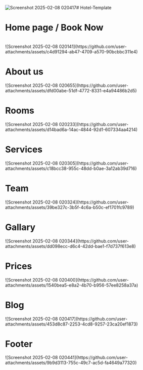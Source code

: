 ![Screenshot 2025-02-08 020417](https://github.com/user-attachments/assets/75c5e74d-df58-4640-a140-e45bb948cbf6)# Hotel-Template
<h1> Home page / Book Now </h1>
</br>![Screenshot 2025-02-08 020141](https://github.com/user-attachments/assets/c4d91294-ab47-4709-a570-90bcbbc311e4)
</br>

<h1> About us </h1>
![Screenshot 2025-02-08 020655](https://github.com/user-attachments/assets/dfd00abe-51df-4772-8331-e4a94486b2d5)
</br>

<h1> Rooms </h1>
![Screenshot 2025-02-08 020233](https://github.com/user-attachments/assets/d14bad6a-14ac-4844-92d1-607334aa4214)
</br>
<h1> Services </h1>
![Screenshot 2025-02-08 020305](https://github.com/user-attachments/assets/c18bcc38-955c-48dd-b0ae-3a12ab39d716)
</br>
<h1> Team</h1>
![Screenshot 2025-02-08 020324](https://github.com/user-attachments/assets/39be327c-3b5f-4c6a-b50c-ef1701fc9789)
</br>
<h1>Gallary</h1>
![Screenshot 2025-02-08 020344](https://github.com/user-attachments/assets/dd098ecc-d6c4-42dd-bae1-f7d737f613e8)
</br>
<h1>Prices</h1>
![Screenshot 2025-02-08 020400](https://github.com/user-attachments/assets/1540bea5-e8a2-4b70-b956-57ee8258a37a)
</br>
<h1>Blog</h1>
![Screenshot 2025-02-08 020417](https://github.com/user-attachments/assets/453d8c87-2253-4cd8-9257-23ca20ef1873)
</br>
<h1>Footer</h1>
![Screenshot 2025-02-08 020441](https://github.com/user-attachments/assets/9b9d3113-755c-49c7-ac5d-fa4649a77320)
